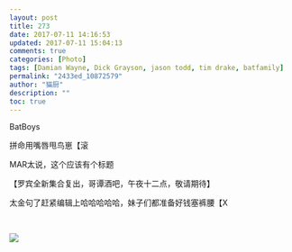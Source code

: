 ```yaml
---
layout: post
title: 273
date: 2017-07-11 14:16:53
updated: 2017-07-11 15:04:13
comments: true
categories: [Photo]
tags: [Damian Wayne, Dick Grayson, jason todd, tim drake, batfamily]
permalink: "2433ed_10872579"
author: "猫厨"
description: ""
toc: true
---
```


<p>BatBoys</p> 
<p>拼命用嘴唇甩鸟崽【滚</p> 
<p>MAR太说，这个应该有个标题</p> 
<p>【罗宾全新集合复出，哥谭酒吧，午夜十二点，敬请期待】</p> 
<p>太金句了赶紧编辑上哈哈哈哈哈，妹子们都准备好钱塞裤腰【X</p> 
<p><br /></p>

![](https://nos.netease.com/imglf1/img/cVZNdzJtQk9JV2ZKemRHZjdZTEorblNSQjIvdTRHV1FqY3VCTzRJbENPTUFIVFJUSXpHTjRBPT0.jpg)